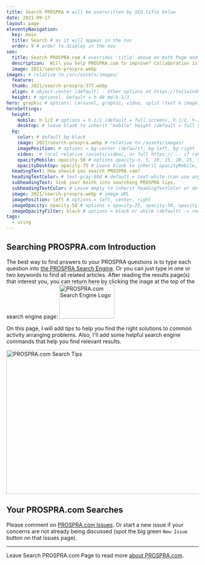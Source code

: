 ```yaml
---
title: Search PROSPRA # will be overwritten by SEO.title below
date: 2021-09-17
layout: page
eleventyNavigation:
  key: main
  title: Search # as it will appear in the nav
  order: 9 # order to display in the nav
seo:
  title: Search PROSPRA.com # overrides 'title' above on both Page and META
  description:  Will you help PROSPRA.com to improve? Collaboration is your best way to learn more about efficient Activity Arranging. So start assisting PROSPRA today.
  image: 2021/search-prospra.webp
images: # relative to /src/assets/images/
  feature:
  thumb: 2021/search-prospra-377.webp
  align: # object-center (default) - other options at https://tailwindcss.com/docs/object-position
  height: # optional. Default = h-48 md:h-1/3
hero: graphic # options: carousel, graphic, video, split (text & image)
heroSettings:
  height:
    mobile: h-1/2 # options = h-1/1 (default = full screen), h-1/2, h-1/3, h-3/4, h-9/10, h-48 (12rem, 192px), h-56 (14rem, 224px), h-64 (16rem, 256px)
    desktop: # leave blank to inherit "mobile" height (default = full screen)
  bg:
    color: # default bg-black
    image: 2021/search-prospra.webp # relative to /assets/images/
    imagePosition: # options = bg-center (default), bg-left, bg-right
    video:  # local relative /assets/video/, or full https://... if remote?
    opacityMobile: opacity-50 # options opacity-n, 5, 10, 15, 20, 25, 50, 75, 100 (default)
    opacityDesktop: opacity-75 # Leave blank to inherit opacityMobile, use same options as opacityMobile
  headingText: How should you search PROSPRA.com?
  headingTextColor: # text-gray-800 # default = text-white (can use any TailwindCSS text-[color]-[xxx])
  subheadingText: Sink your keith into searching PROSPRA tips.
  subheadingTextColor: # Leave empty to inherit headingTextColor or default (text-white) or use any text-[color]-[xxx]
  image: 2021/search-prospra.webp # image URL
  imagePosition: left # options = left, center, right
  imageOpacity: opacity-50 # options = opacity-25, opacity-50, opacity-75, opacity-100 (default)
  imageOpacityFilter: black # options = black or white (default) -> really depends on your background image
tags:
  - using
---
```

<h2 id="intro">Searching PROSPRA.com Introduction</h2>

The best way to find answers to your PROSPRA questions is to type each question into <a href="https://cse.google.com/cse?cx=2bf1e05c3c5da97fa">the PROSPRA Search Engine</a>. Or you can just type in one or two keywords to find all related articles. After reading the results page(s) that interest you, you can return here by clicking the inage at the top of the search engine page:
<img src="/assets/images/2021/click-for-prospra-com-search-tips.png" alt="PROSPRA.com Search Engine Logo" width="144" height="89">

On this page, I will add tips to help you find the right solutions to common activity arranging problems. Also, I'll add some helpful search engine commands that help you find relevant results.

<img src="/assets/images/2021/search-prospra.webp" alt="PROSPRA.com Search Tips" width="610" height="377">

<h2 id="next">Your PROSPRA.com Searches</h2>

Please comment on <a href="https://github.com/kct2020/prospra-11ty-11ta/issues">PROSPRA.com Issues</a>. Or start a new issue if your concerns are not already being discussed (spot the big green `New Issue` button on that issues page). 

<hr />

Leave Search PROSPRA.com Page to read more <a href="/about-prospra/about-prospra-com">about PROSPRA.com</a>.
